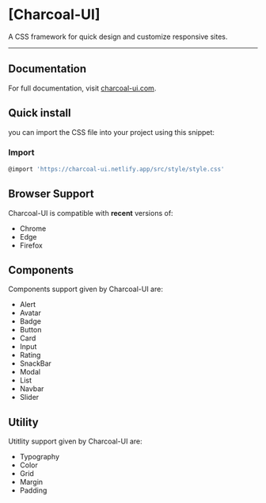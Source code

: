 # [Charcoal-UI]
A CSS framework for quick design and customize responsive sites.

-------------------
## Documentation

For full documentation, visit [charcoal-ui.com](https://charcoal-ui.netlify.app).

## Quick install

you can import the CSS file into your project using this snippet:

### Import

```sh
@import 'https://charcoal-ui.netlify.app/src/style/style.css'
```

## Browser Support

Charcoal-UI is compatible with **recent** versions of:

- Chrome
- Edge
- Firefox

## Components
Components support given by Charcoal-UI are:

- Alert
- Avatar
- Badge
- Button
- Card
- Input
- Rating
- SnackBar
- Modal
- List
- Navbar
- Slider

## Utility

Utitlity support given by Charcoal-UI are:

- Typography
- Color
- Grid
- Margin
- Padding